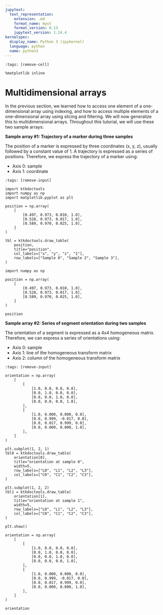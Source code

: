 ```yaml
---
jupytext:
  text_representation:
    extension: .md
    format_name: myst
    format_version: 0.13
    jupytext_version: 1.14.4
kernelspec:
  display_name: Python 3 (ipykernel)
  language: python
  name: python3
---
```


```{code-cell} ipython3
:tags: [remove-cell]

%matplotlib inline
```

# Multidimensional arrays

In the previous section, we learned how to access one element of a one-dimensional array using indexing, and how to access multiple elements of a one-dimensional array using slicing and filtering. We will now generalize this to multidimensional arrays. Throughout this tutorial, we will use these two sample arrays:

**Sample array #1: Trajectory of a marker during three samples**

The position of a marker is expressed by three coordinates (x, y, z), usually followed by a constant value of 1. A trajectory is expressed as a series of positions. Therefore, we express the trajectory of a marker using:

- Axis 0: sample
- Axis 1: coordinate

```{code-cell} ipython3
:tags: [remove-input]

import ktkdoctools
import numpy as np
import matplotlib.pyplot as plt

position = np.array(
    [
        [0.497, 0.973, 0.010, 1.0],
        [0.528, 0.973, 0.017, 1.0],
        [0.589, 0.970, 0.025, 1.0],
    ]
)

tbl = ktkdoctools.draw_table(
    position,
    title="position",
    col_labels=["x", "y", "z", "1"],
    row_labels=["Sample 0", "Sample 2", "Sample 3"],
)
```

```{code-cell} ipython3
import numpy as np

position = np.array(
    [
        [0.497, 0.973, 0.010, 1.0],
        [0.528, 0.973, 0.017, 1.0],
        [0.589, 0.970, 0.025, 1.0],
    ]
)

position
```

**Sample array #2: Series of segment orientation during two samples**

The orientation of a segment is expressed as a 4x4 homogeneous matrix. Therefore, we can express a series of orientations using:

- Axis 0: sample
- Axis 1: line of the homogeneous transform matrix
- Axis 2: column of the homogeneous transform matrix

```{code-cell} ipython3
:tags: [remove-input]

orientation = np.array(
    [
        [
            [1.0, 0.0, 0.0, 0.0],
            [0.0, 1.0, 0.0, 0.0],
            [0.0, 0.0, 1.0, 0.0],
            [0.0, 0.0, 0.0, 1.0],
        ],
        [
            [1.0, 0.000, 0.000, 0.0],
            [0.0, 0.999, -0.017, 0.0],
            [0.0, 0.017, 0.999, 0.0],
            [0.0, 0.000, 0.000, 1.0],
        ],
    ]
)

plt.subplot(1, 2, 1)
tbl0 = ktkdoctools.draw_table(
    orientation[0],
    title="orientation at sample 0",
    width=5,
    row_labels=["L0", "L1", "L2", "L3"],
    col_labels=["C0", "C1", "C2", "C3"],
)

plt.subplot(1, 2, 2)
tbl1 = ktkdoctools.draw_table(
    orientation[1],
    title="orientation at sample 1",
    width=5,
    row_labels=["L0", "L1", "L2", "L3"],
    col_labels=["C0", "C1", "C2", "C3"],
)

plt.show()
```

```{code-cell} ipython3
orientation = np.array(
    [
        [
            [1.0, 0.0, 0.0, 0.0],
            [0.0, 1.0, 0.0, 0.0],
            [0.0, 0.0, 1.0, 0.0],
            [0.0, 0.0, 0.0, 1.0],
        ],
        [
            [1.0, 0.000, 0.000, 0.0],
            [0.0, 0.999, -0.017, 0.0],
            [0.0, 0.017, 0.999, 0.0],
            [0.0, 0.000, 0.000, 1.0],
        ],
    ]
)

orientation
```
